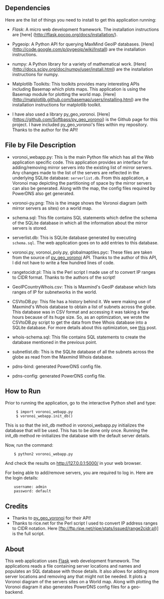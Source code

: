 ## Dependencies
Here are the list of things you need to install to get this application running:

* _Flask_: A micro web development framework. The installation instructions are [here] (http://flask.pocoo.org/docs/installation/).

* Pygeoip: A Python API for querying MaxMind GeoIP databases. [Here] (http://code.google.com/p/pygeoip/wiki/Install) are the installation instructions.
* numpy: A Python library for a variety of mathematical work. [Here] (http://docs.scipy.org/doc/numpy/user/install.html) are the installation instructions for numpy.
* Matplotlib Toolkits: This toolkits provides many interesting APIs including Basemap which plots maps. This application is using the Basemap module for plotting the world map. [Here] (http://matplotlib.github.com/basemap/users/installing.html) are the installation instructions for matplotlib toolkit.
* I have also used a library py_geo_voronoi. [Here] (https://github.com/Softbass/py_geo_voronoi) is the Github page for this project. I have included py_geo_voronoi's files within my repository. Thanks to the author for the API!

## File by File Description

* voronoi_webapp.py: This is the main Python file which has all the Web application specific code. This application provides an interface for adding/removing mirror servers into the existing list of mirror servers. Any changes made to the list of the servers are reflected in the underlying SQLite database: `serverlist.db`. From this application, a Voronoi map depicting the partitioning of space by the mirror servers can also be generated. Along with the map, the config files required by PowerDNS also get generated.

* voronoi-py.png: This is the image shows the Voronoi diagram (with mirror servers as sites) on a world map.

* schema.sql: This file contains SQL statements which define the schema of the SQLite database in which all the information about the mirror servers is stored.

* serverlist.db: This is SQLite database generated by executing `schema.sql`. The web application goes on to add entries to this database.

* voronoi.py, voronoi_poly.py, globalmaptiles.pyc: These files are taken from the source of [py_geo_voronoi](https://github.com/Softbass/py_geo_voronoi) API. Thanks to the author of this API, I did not have to write a few hundred lines of code.

* rangetocidr.pl: This is the Perl script I made use of to convert IP ranges to CIDR format. Thanks to the authors of the script!

* GeoIPCountryWhois.csv: This is Maxmind's GeoIP database which lists ranges of IP for subnetworks in the world.

* CSVtoDB.py: This file has a history behind it. We were making use of Maxmind's Whois database to obtain a list of subnets across the globe. This database was in CSV format and accessing it was taking a few hours because of its huge size. So, as an optimization, we wrote the CSVtoDB.py script to get the data from thee Whois database into a SQLite database. For more details about this optimization, see [this](http://racheesingh.github.com/2012/08/01/generating-pdns-config-file-optimization/) post.

* whois-schema.sql: This file contains SQL statements to create the database mentioned in the previous point.

* subnetlist.db: This is the SQLite database of all the subnets across the globe as read from the Maxmind Whois database.

* pdns-bind: generated PowerDNS config file.

* pdns-config: generated PowerDNS config file.

## How to Run
Prior to running the application, go to the interactive Python shell and type:
      	 
      	 $ import voronoi_webapp.py
      	 $ voronoi_webapp.init_db()

This is so that the init_db method in voronoi_webapp.py initializes the database that will be used. This has to be done only once. Running the init_db method re-initializes the database with the default server details. 

Now, run the command:

        $ python2 voronoi_webapp.py

And check the results on http://127.0.0.1:5000/ in your web browser.

For being able to add/remove servers, you are required to log in. Here are the login details:

        username: admin
    	password: default

## Credits
* Thanks to [py_geo_voronoi](https://github.com/Softbass/py_geo_voronoi) for their API!
* Thanks to rice.net for the Perl script I used to convert IP address ranges to CIDR notation. Here [ftp://ftp.ripe.net/ripe/stats/issued/range2cidr.pl)] is the full script.

## About
This web application uses [Flask](http://flask.pocoo.org/) web development framework. The applications reads a file containing server locations and names and populates an SQL database with those details. It also allows for adding more server locations and removing any that might not be needed. It plots a Voronoi diagram of the servers sites on a World map. Along with plotting the Voronoi diagram it also generates PowerDNS config files for a geo-backend.